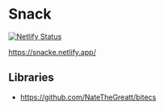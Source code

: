 # Snack

[![Netlify Status](https://api.netlify.com/api/v1/badges/79d3023f-877e-4852-967e-54bc2c7fb269/deploy-status)](https://app.netlify.com/sites/snacke/deploys)

https://snacke.netlify.app/

## Libraries

- https://github.com/NateTheGreatt/bitecs
